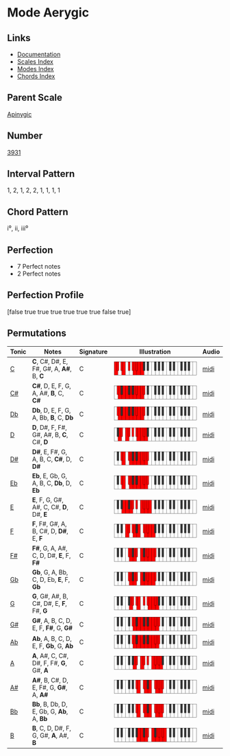 # Mode Aerygic

## Links

- [Documentation](index.md)
- [Scales Index](Scales.md)
- [Modes Index](Modes.md)
- [Chords Index](Chords.md)

## Parent Scale

[Apinygic](ScaleApinygic.md)

## Number

[3931](https://ianring.com/musictheory/scales/3931)

## Interval Pattern

1, 2, 1, 2, 2, 1, 1, 1, 1

## Chord Pattern

i⁰, ii, iii⁰

## Perfection

- 7 Perfect notes
- 2 Perfect notes

## Perfection Profile

[false true true true true true true false true]

## Permutations

| Tonic | Notes | Signature | Illustration | Audio |
|-------|-------|-----------|--------------|-------|
| [C](ModeCNaturalAerygic.md) | **C**, C#, D#, E, F#, G#, A, **A#**, B, **C** | C | ![CNaturalAerygic](ModeCNaturalAerygic.png) | [midi](https://github.com/edipermadi/music/blob/main/docs/ModeCNaturalAerygic.mid?raw=true) |
| [C#](ModeCSharpAerygic.md) | **C#**, D, E, F, G, A, A#, **B**, C, **C#** | C | ![CSharpAerygic](ModeCSharpAerygic.png) | [midi](https://github.com/edipermadi/music/blob/main/docs/ModeCSharpAerygic.mid?raw=true) |
| [Db](ModeDFlatAerygic.md) | **Db**, D, E, F, G, A, Bb, **B**, C, **Db** | C | ![DFlatAerygic](ModeDFlatAerygic.png) | [midi](https://github.com/edipermadi/music/blob/main/docs/ModeDFlatAerygic.mid?raw=true) |
| [D](ModeDNaturalAerygic.md) | **D**, D#, F, F#, G#, A#, B, **C**, C#, **D** | C | ![DNaturalAerygic](ModeDNaturalAerygic.png) | [midi](https://github.com/edipermadi/music/blob/main/docs/ModeDNaturalAerygic.mid?raw=true) |
| [D#](ModeDSharpAerygic.md) | **D#**, E, F#, G, A, B, C, **C#**, D, **D#** | C | ![DSharpAerygic](ModeDSharpAerygic.png) | [midi](https://github.com/edipermadi/music/blob/main/docs/ModeDSharpAerygic.mid?raw=true) |
| [Eb](ModeEFlatAerygic.md) | **Eb**, E, Gb, G, A, B, C, **Db**, D, **Eb** | C | ![EFlatAerygic](ModeEFlatAerygic.png) | [midi](https://github.com/edipermadi/music/blob/main/docs/ModeEFlatAerygic.mid?raw=true) |
| [E](ModeENaturalAerygic.md) | **E**, F, G, G#, A#, C, C#, **D**, D#, **E** | C | ![ENaturalAerygic](ModeENaturalAerygic.png) | [midi](https://github.com/edipermadi/music/blob/main/docs/ModeENaturalAerygic.mid?raw=true) |
| [F](ModeFNaturalAerygic.md) | **F**, F#, G#, A, B, C#, D, **D#**, E, **F** | C | ![FNaturalAerygic](ModeFNaturalAerygic.png) | [midi](https://github.com/edipermadi/music/blob/main/docs/ModeFNaturalAerygic.mid?raw=true) |
| [F#](ModeFSharpAerygic.md) | **F#**, G, A, A#, C, D, D#, **E**, F, **F#** | C | ![FSharpAerygic](ModeFSharpAerygic.png) | [midi](https://github.com/edipermadi/music/blob/main/docs/ModeFSharpAerygic.mid?raw=true) |
| [Gb](ModeGFlatAerygic.md) | **Gb**, G, A, Bb, C, D, Eb, **E**, F, **Gb** | C | ![GFlatAerygic](ModeGFlatAerygic.png) | [midi](https://github.com/edipermadi/music/blob/main/docs/ModeGFlatAerygic.mid?raw=true) |
| [G](ModeGNaturalAerygic.md) | **G**, G#, A#, B, C#, D#, E, **F**, F#, **G** | C | ![GNaturalAerygic](ModeGNaturalAerygic.png) | [midi](https://github.com/edipermadi/music/blob/main/docs/ModeGNaturalAerygic.mid?raw=true) |
| [G#](ModeGSharpAerygic.md) | **G#**, A, B, C, D, E, F, **F#**, G, **G#** | C | ![GSharpAerygic](ModeGSharpAerygic.png) | [midi](https://github.com/edipermadi/music/blob/main/docs/ModeGSharpAerygic.mid?raw=true) |
| [Ab](ModeAFlatAerygic.md) | **Ab**, A, B, C, D, E, F, **Gb**, G, **Ab** | C | ![AFlatAerygic](ModeAFlatAerygic.png) | [midi](https://github.com/edipermadi/music/blob/main/docs/ModeAFlatAerygic.mid?raw=true) |
| [A](ModeANaturalAerygic.md) | **A**, A#, C, C#, D#, F, F#, **G**, G#, **A** | C | ![ANaturalAerygic](ModeANaturalAerygic.png) | [midi](https://github.com/edipermadi/music/blob/main/docs/ModeANaturalAerygic.mid?raw=true) |
| [A#](ModeASharpAerygic.md) | **A#**, B, C#, D, E, F#, G, **G#**, A, **A#** | C | ![ASharpAerygic](ModeASharpAerygic.png) | [midi](https://github.com/edipermadi/music/blob/main/docs/ModeASharpAerygic.mid?raw=true) |
| [Bb](ModeBFlatAerygic.md) | **Bb**, B, Db, D, E, Gb, G, **Ab**, A, **Bb** | C | ![BFlatAerygic](ModeBFlatAerygic.png) | [midi](https://github.com/edipermadi/music/blob/main/docs/ModeBFlatAerygic.mid?raw=true) |
| [B](ModeBNaturalAerygic.md) | **B**, C, D, D#, F, G, G#, **A**, A#, **B** | C | ![BNaturalAerygic](ModeBNaturalAerygic.png) | [midi](https://github.com/edipermadi/music/blob/main/docs/ModeBNaturalAerygic.mid?raw=true) |
